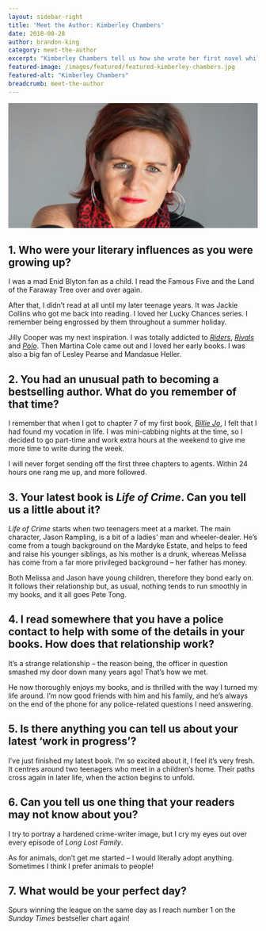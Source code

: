 ```yaml
---
layout: sidebar-right
title: 'Meet the Author: Kimberley Chambers'
date: 2018-08-28
author: brandon-king
category: meet-the-author
excerpt: "Kimberley Chambers tell us how she wrote her first novel while working as a mini-cab driver and how she first met her police contact."
featured-image: /images/featured/featured-kimberley-chambers.jpg
featured-alt: "Kimberley Chambers"
breadcrumb: meet-the-author
---
```


![Kimberley Chambers](/images/featured/featured-kimberley-chambers.jpg)

## 1. Who were your literary influences as you were growing up?

I was a mad Enid Blyton fan as a child. I read the Famous Five and the Land of the Faraway Tree over and over again.

After that, I didn’t read at all until my later teenage years. It was Jackie Collins who got me back into reading. I loved her Lucky Chances series. I remember being engrossed by them throughout a summer holiday.

Jilly Cooper was my next inspiration. I was totally addicted to [<cite>Riders</cite>](https://suffolk.spydus.co.uk/cgi-bin/spydus.exe/ENQ/OPAC/BIBENQ?BRN=1823245), [<cite>Rivals</cite>](https://suffolk.spydus.co.uk/cgi-bin/spydus.exe/ENQ/OPAC/BIBENQ?BRN=98685) and [<cite>Polo</cite>](https://suffolk.spydus.co.uk/cgi-bin/spydus.exe/ENQ/OPAC/BIBENQ?BRN=98608). Then Martina Cole came out and I loved her early books. I was also a big fan of Lesley Pearse and Mandasue Heller.

## 2. You had an unusual path to becoming a bestselling author. What do you remember of that time?

I remember that when I got to chapter 7 of my first book, [<cite>Billie Jo</cite>](https://suffolk.spydus.co.uk/cgi-bin/spydus.exe/ENQ/OPAC/BIBENQ?BRN=2126769), I felt that I had found my vocation in life. I was mini-cabbing nights at the time, so I decided to go part-time and work extra hours at the weekend to give me more time to write during the week.

I will never forget sending off the first three chapters to agents. Within 24 hours one rang me up, and more followed.

## 3. Your latest book is <cite>Life of Crime</cite>. Can you tell us a little about it?

<cite>Life of Crime</cite> starts when two teenagers meet at a market. The main character, Jason Rampling, is a bit of a ladies' man and wheeler-dealer. He’s come from a tough background on the Mardyke Estate, and helps to feed and raise his younger siblings, as his mother is a drunk, whereas Melissa has come from a far more privileged background – her father has money.

Both Melissa and Jason have young children, therefore they bond early on. It follows their relationship but, as usual, nothing tends to run smoothly in my books, and it all goes Pete Tong.

## 4. I read somewhere that you have a police contact to help with some of the details in your books. How does that relationship work?

It’s a strange relationship – the reason being, the officer in question smashed my door down many years ago! That’s how we met.

He now thoroughly enjoys my books, and is thrilled with the way I turned my life around. I’m now good friends with him and his family, and he’s always on the end of the phone for any police-related questions I need answering.

## 5. Is there anything you can tell us about your latest ‘work in  progress’?

I’ve just finished my latest book. I’m so excited about it, I feel it’s very fresh. It centres around two teenagers who meet in a children’s home. Their paths cross again in later life, when the action begins to unfold.

## 6. Can you tell us one thing that your readers may not know about you?

I try to portray a hardened crime-writer image, but I cry my eyes out over every episode of <cite>Long Lost Family</cite>.

As for animals, don’t get me started – I would literally adopt anything. Sometimes I think I prefer animals to people!

## 7. What would be your perfect day?

Spurs winning the league on the same day as I reach number 1 on the <cite>Sunday Times</cite> bestseller chart again!
